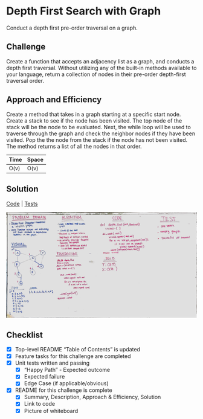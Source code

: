 # Depth First Search with Graph

Conduct a depth first pre-order traversal on a graph.

## Challenge

Create a function that accepts an adjacency list as a graph, and conducts a depth first traversal. 
Without utilizing any of the built-in methods available to your language, return a collection of nodes 
in their pre-order depth-first traversal order.

## Approach and Efficiency
Create a method that takes in a graph starting at a specific start node. Create a stack to see if the node has been 
visited.  The top node of the stack will be the node to be evaluated. Next, the while loop will be used to traverse 
through the graph and check the neighbor nodes if they have been visited. Pop the the node from the stack if the node
 has not been visited. The method returns a list of all the nodes in that order.
 
 Time | Space
 --- | ---
 O(v) | O(v)
 
 
## Solution

[Code](../src/main/java/graph/Graph.java) | [Tests](../src/test/java/graph/GraphTest.java)


![White Board to DFS Graph Problem](../assets/depth_first_graph.jpg)



## Checklist
- [x] Top-level README “Table of Contents” is updated
- [x] Feature tasks for this challenge are completed
- [x] Unit tests written and passing
    - [x] “Happy Path” - Expected outcome
    - [x] Expected failure
    - [x] Edge Case (if applicable/obvious)
- [x] README for this challenge is complete
    - [x] Summary, Description, Approach & Efficiency, Solution
    - [x] Link to code
    - [x] Picture of whiteboard
